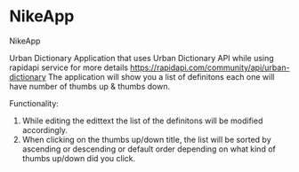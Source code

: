 # NikeApp
NikeApp


Urban Dictionary Application that uses Urban Dictionary API while using rapidapi service for more details 
https://rapidapi.com/community/api/urban-dictionary
The application will show you a list of definitons each one will have number of thumbs up & thumbs down.

Functionality:
1) While editing the edittext the list of the definitons will be modified accordingly.
2) When clicking on the thumbs up/down title, the list will be sorted by ascending or descending or default order depending on what kind of 
thumbs up/down did you click.
